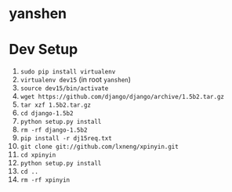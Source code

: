 yanshen
=======


Dev Setup
=======

1. `sudo pip install virtualenv`
2. `virtualenv dev15` (in root `yanshen`)
3. `source dev15/bin/activate`
4. `wget https://github.com/django/django/archive/1.5b2.tar.gz`
5. `tar xzf 1.5b2.tar.gz`
6. `cd django-1.5b2`
7. `python setup.py install`
8. `rm -rf django-1.5b2`
9. `pip install -r dj15req.txt`
10. `git clone git://github.com/lxneng/xpinyin.git`
11. `cd xpinyin`
12. `python setup.py install`
13. `cd ..`
14. `rm -rf xpinyin`
